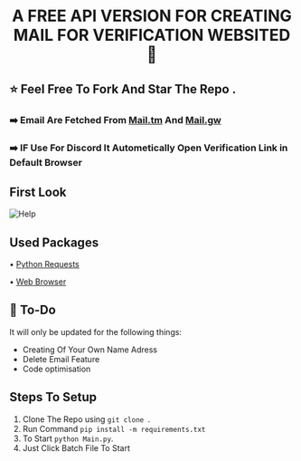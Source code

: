 
<h1 align="center">
  <br>
   A FREE API VERSION FOR CREATING MAIL FOR VERIFICATION  WEBSITED 📧
  <br>
</h1>

## ⭐ Feel Free To Fork And Star The Repo .
### ➡️ Email Are Fetched From [Mail.tm](https://mail.tm/en/) And [Mail.gw](https://mail.gw/en/)
### ➡️ IF Use For Discord It Autometically Open Verification Link in Default Browser

##  First Look
![Help](https://github.com/HarshalCODE/Mail-Gen/blob/main/github/front.png)

## Used Packages
 • [Python Requests](https://github.com/psf/requests)
 
 • [Web Browser](https://docs.python.org/3/library/webbrowser.html)
 
## 📝 To-Do

It will only be updated for the following things:

  * Creating Of Your Own Name Adress
  * Delete Email Feature
  * Code optimisation

## Steps To Setup
 1. Clone The Repo using `git clone `.
 2. Run Command `pip install -m requirements.txt`
 3. To Start `python Main.py`.
 4. Just Click Batch File To Start
